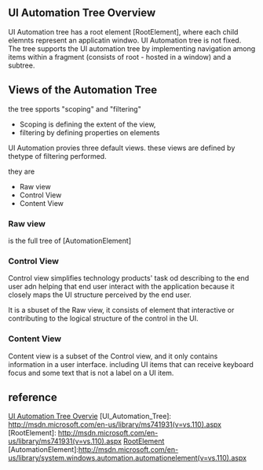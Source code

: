 
## UI Automation Tree Overview

UI Automation tree has a root element [RootElement], where each child elemnts represent an applicatin windwo. 
UI Automation tree is not fixed.  The tree supports the UI automation tree by implementing navigation among items within a fragment (consists of root - hosted in a window) and a subtree.


## Views of the Automation Tree

the tree spports "scoping" and "filtering" 

* Scoping is defining the extent of the view, 
*  filtering by defining properties on elements

UI Automation provies three default views. these views are defined by thetype of filtering performed. 

they are 

* Raw view
* Control View
* Content View

### Raw view 

is the full tree of [AutomationElement]

### Control View

Control view simplifies technology products' task od describing to the end user adn helping that end  user interact with the application because it closely maps the UI structure perceived by the end user.

It is a sbuset of the Raw view, it consists of element that interactive or contributing to the logical structure of the control in the UI. 


### Content View

Content view is a subset of the Control view, and it only contains information in a user interface.  including UI items that can receive keyboard focus and some text that is not a label on a UI item. 


## reference

[UI Automation Tree Overvie](http://msdn.microsoft.com/en-us/library/ms741931(v=vs.110).aspx)
[UI_Automation_Tree]: http://msdn.microsoft.com/en-us/library/ms741931(v=vs.110).aspx 
[RootElement]: http://msdn.microsoft.com/en-us/library/ms741931(v=vs.110).aspx
[RootElement](http://msdn.microsoft.com/en-us/library/ms741931(v=vs.110).aspx)
[AutomationElement]:http://msdn.microsoft.com/en-us/library/system.windows.automation.automationelement(v=vs.110).aspx